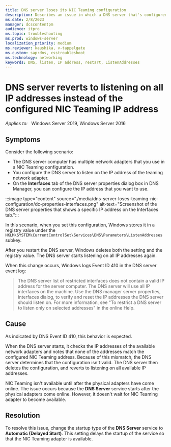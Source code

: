 ```yaml
---
title: DNS server loses its NIC Teaming configuration
description: Describes an issue in which a DNS server that's configured to use NIC Teaming reverts to using physical adapters after the computer restarts.
ms.date: 2/8/2023
manager: dcscontentpm
audience: itpro
ms.topic: troubleshooting
ms.prod: windows-server
localization_priority: medium
ms.reviewer: kaushika, v-tappelgate
ms.custom: sap:dns, csstroubleshoot
ms.technology: networking
keywords: DNS, listen, IP address, restart, ListenAddresses
---
```


# DNS server reverts to listening on all IP addresses instead of the configured NIC Teaming IP address

_Applies to:_ &nbsp; Windows Server 2019, Windows Server 2016

## Symptoms

Consider the following scenario:  

- The DNS server computer has multiple network adapters that you use in a NIC Teaming configuration.
- You configure the DNS server to listen on the IP address of the teaming network adapter. 
- On the **Interfaces** tab of the DNS server properties dialog box in DNS Manager, you can configure the IP address that you want to use.

:::image type="content" source="./media/dns-server-loses-teaming-nic-configuration/dc-properties-interfaces.png" alt-text="Screenshot of the DNS server properties that shows a specific IP address on the Interfaces tab.":::  

In this scenario, when you set this configuration, Windows stores it in a registry value under the `HKLM\SYSTEM\CurrentControlSet\Services\DNS\Parameters\ListenAddresses` subkey.

After you restart the DNS server, Windows deletes both the setting and the registry value. The DNS server starts listening on all IP addresses again.

When this change occurs, Windows logs Event ID 410 in the DNS server event log:

> The DNS server list of restricted interfaces does not contain a valid IP address for the server computer. The DNS server will use all IP interfaces on the machine. Use the DNS manager server properties, interfaces dialog, to verify and reset the IP addresses the DNS server should listen on. For more information, see "To restrict a DNS server to listen only on selected addresses" in the online Help.

## Cause

As indicated by DNS Event ID 410, this behavior is expected.

When the DNS server starts, it checks the IP addresses of the available network adapters and notes that none of the addresses match the configured NIC Teaming address. Because of this mismatch, the DNS server determines that the configuration isn't valid. The DNS server then deletes the configuration, and reverts to listening on all available IP addresses.

NIC Teaming isn't available until after the physical adapters have come online. The issue occurs because the **DNS Server** service starts after the physical adapters come online. However, it doesn't wait for NIC Teaming adapter to become available.

## Resolution

To resolve this issue, change the startup type of the **DNS Server** service to **Automatic (Delayed Start)**. This setting delays the startup of the service so that the NIC Teaming adapter is available.
